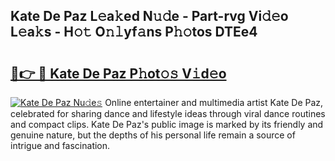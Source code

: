 ## Kate De Paz L𝚎a𝚔ed N𝚞𝚍e - Part-rvg Vi𝚍𝚎o L𝚎a𝚔s - H𝚘𝚝 O𝚗𝚕yf𝚊ns P𝚑𝚘tos DTEe4

# <h2><a href="http://kf60am.oniu.top/?m=Kate+De+Paz">🔗👉 🔴 Kate De Paz P𝚑ot𝚘𝚜 V𝚒d𝚎o</a></h2>

[![Kate De Paz Nu𝚍e𝚜](https://i.imgur.com/0qMVB7G.gif)](http://kf60am.oniu.top/?m=Kate+De+Paz)
Online entertainer and multimedia artist Kate De Paz, celebrated for sharing dance and lifestyle ideas through viral dance routines and compact clips. Kate De Paz's public image is marked by its friendly and genuine nature, but the depths of his personal life remain a source of intrigue and fascination.  
